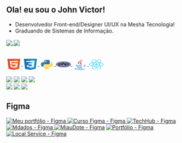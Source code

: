 ## Ola! eu sou o John Victor! 
- Desenvolvedor Front-end/Designer UI/UX na Mesha Tecnologia!
- Graduando de Sistemas de Informação.
<div>
  <a href="https://github.com/Johnviti">
  <img height="180em"  align="center" src="https://awesome-github-stats.azurewebsites.net/user-stats/Johnviti?cardType=level&theme=dracula&preferLogin=false&Title=61DAFB&Ring=61DAFB" />
  <img height="180em"  align="center" src="https://github-readme-stats.vercel.app/api/top-langs/?username=Johnviti&layout=compact&langs_count=7&theme=react" />
</div>
 <br>
<div> 
  <div style="display: inline_block"><br>
<!--   <img align="center" alt="Rafa-Js" height="30" width="40" src="https://raw.githubusercontent.com/devicons/devicon/master/icons/javascript/javascript-plain.svg"> -->
  <img align="center" alt="HTML" height="30" width="40" src="https://raw.githubusercontent.com/devicons/devicon/master/icons/html5/html5-original.svg">
  <img align="center" alt="CSS" height="30" width="40" src="https://raw.githubusercontent.com/devicons/devicon/master/icons/css3/css3-original.svg">
  <img align="center" alt="Python" height="30" width="40" src="https://raw.githubusercontent.com/devicons/devicon/master/icons/python/python-original.svg">
  <img align="center" alt="PHP" height="30" width="40" src="https://raw.githubusercontent.com/devicons/devicon/master/icons/php/php-original.svg">
  <img align="center" alt="java" height="30" width="40" src="https://raw.githubusercontent.com/devicons/devicon/master/icons/java/java-original.svg">  
  <img align="center" alt="java" height="30" width="40" src="https://raw.githubusercontent.com/devicons/devicon/master/icons/react/react-original.svg">  
</div>
<br>
<div> 
  <a href="https://johnviti.github.io/Landing-Page/" target="_blank"><img src="https://img.shields.io/badge/my_portfolio-000?style=for-the-badge&logo=ko-fi&logoColor=white" target="_blank"></a>
  <a href="https://johnviti.github.io/CursosLanding/" target="_blank"><img src="https://img.shields.io/badge/site projeto-purple?style=for-the-badge&logo=website&logoColor=white" target="_blank"></a>
  <a href="https://johnviti.github.io/TechHub/" target="_blank"><img src="https://img.shields.io/badge/Site Tech-purple?style=for-the-badge&logo=website&logoColor=white" /></a>
  <a href="https://johnviti.github.io/3D-Animation/" target="_blank"><img src="https://img.shields.io/badge/site-3D-green?style=for-the-badge&logo=3D&logoColor=white" target="_blank"></a> 
  <br>
  <a href="https://www.instagram.com/victor.john1/" target="_blank"><img src="https://img.shields.io/badge/-Instagram-%23E4405F?style=for-the-badge&logo=instagram&logoColor=white" target="_blank"></a>
  <a href="https://discord.com/channels/@me/942440242240167936" target="_blank"><img src="https://img.shields.io/badge/Discord-7289DA?style=for-the-badge&logo=discord&logoColor=white" target="_blank"></a> 
  <a href="[https://www.linkedin.com/in/rafaella-ballerini-45875016a](https://www.linkedin.com/in/john-victor-648480225/)" target="_blank"><img src="https://img.shields.io/badge/-LinkedIn-%230077B5?style=for-the-badge&logo=linkedin&logoColor=white" target="_blank"></a> 
</div>
<h2>Figma</h2>
<div> 
<a href="https://www.figma.com/file/2G35UWwV4FpR9Gj4ocO03r/Portilofio---Me----John-Victor?type=design&node-id=0-1&mode=design&t=sbuec3T0MztBBGY1-0" target="_blank">
  <img src="https://img.shields.io/badge/Meu%20portf%C3%B3lio%20-%20Figma-663399?style=for-the-badge&logo=figma&logoColor=white" alt="Meu portfólio - Figma" />
</a>
<a href="https://www.figma.com/file/taYY5FuGPlq2wa28To4PCx/Curso---Figma?type=design&node-id=26-7&mode=design" target="_blank">
  <img src="https://img.shields.io/badge/Curso%20Figma%20-%20Figma-663399?style=for-the-badge&logo=figma&logoColor=white" alt="Curso Figma - Figma" />
</a>
<a href="https://www.figma.com/file/dGqLFvbqgZbHWQ4DU2GRyN/TechHubPage?type=design&node-id=2-45&mode=design&t=GrAgFBXPo2aaZBnl-0" target="_blank">
  <img src="https://img.shields.io/badge/TechHub%20-%20Figma-663399?style=for-the-badge&logo=figma&logoColor=white" alt="TechHub - Figma" />
</a>
  <br>
<a href="https://www.figma.com/file/GTbFGj6xgMlOiMitg6FoXe/Prot%C3%B3tipo-MDados?type=design&node-id=0-1&mode=design&t=omGuB2jlWFWGpF0a-0" target="_blank">
  <img src="https://img.shields.io/badge/Mdados%20-%20Figma-F24E1E?style=for-the-badge&logo=figma&logoColor=white" alt="Mdados - Figma" />
</a>
  <a href="https://www.figma.com/file/kJWhrrKyciScyssYWcloGv/MiauDote?type=design&node-id=0-1&mode=design&t=vlumsTGKwnSeBq7r-0" target="_blank"><img src="https://img.shields.io/badge/MiauDote%20-%20Figma-F24E1E?style=for-the-badge&logo=figma&logoColor=white" alt="MiauDote - Figma" /></a>
<a href="https://www.figma.com/file/q3u758PVs66GgevwOjWofx/Portifolio?type=design&node-id=0-1&mode=design&t=jFIl3K1HGI7nWDk6-0" target="_blank">
  <img src="https://img.shields.io/badge/Portf%C3%B3lio%20-%20Figma-F24E1E?style=for-the-badge&logo=figma&logoColor=white" alt="Portfólio - Figma" />
</a>
<a href="https://www.figma.com/file/Jk9lTdZ1ONcupfaSxRhP3B/LocalService?type=design&node-id=0-1&mode=design&t=8Ocv8jDaTcdtv9kM-0" target="_blank">
  <img src="https://img.shields.io/badge/Local%20Service%20-%20Figma-F24E1E?style=for-the-badge&logo=figma&logoColor=white" alt="Local Service - Figma" />
</a>
</div>
